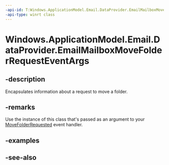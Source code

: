 ----api-id: T:Windows.ApplicationModel.Email.DataProvider.EmailMailboxMoveFolderRequestEventArgs
-api-type: winrt class
---<!-- Class syntax.public class EmailMailboxMoveFolderRequestEventArgs : Windows.ApplicationModel.Email.DataProvider.IEmailMailboxMoveFolderRequestEventArgs--># Windows.ApplicationModel.Email.DataProvider.EmailMailboxMoveFolderRequestEventArgs## -descriptionEncapsulates information about a request to move a folder.## -remarksUse the instance of this class that's passed as an argument to your [MoveFolderRequested](emaildataproviderconnection_movefolderrequested.md) event handler.## -examples## -see-also